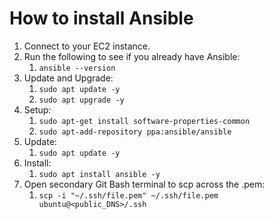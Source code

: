 # How to install Ansible

1. Connect to your EC2 instance.
2. Run the following to see if you already have Ansible:
   1. `ansible --version`
3. Update and Upgrade:
   1. `sudo apt update -y`
   2. `sudo apt upgrade -y `
4. Setup:
   1. `sudo apt-get install software-properties-common`
   2. `sudo apt-add-repository ppa:ansible/ansible`
5. Update:
   1. `sudo apt update -y`
6. Install:
   1. `sudo apt install ansible -y`
7. Open secondary Git Bash terminal to scp across the .pem:
   1. `scp -i "~/.ssh/file.pem" ~/.ssh/file.pem ubuntu@<public_DNS>/.ssh`
